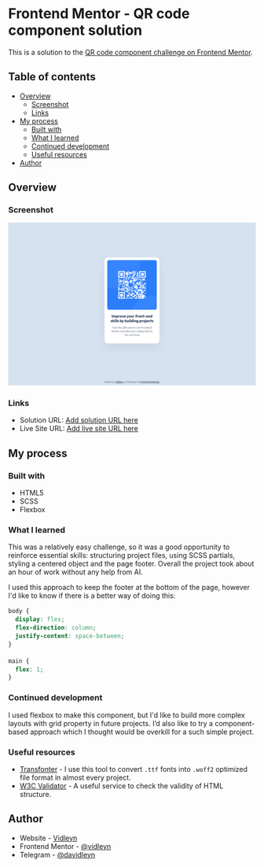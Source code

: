 # Frontend Mentor - QR code component solution

This is a solution to the [QR code component challenge on Frontend Mentor](https://www.frontendmentor.io/challenges/qr-code-component-iux_sIO_H).

## Table of contents

- [Overview](#overview)
  - [Screenshot](#screenshot)
  - [Links](#links)
- [My process](#my-process)
  - [Built with](#built-with)
  - [What I learned](#what-i-learned)
  - [Continued development](#continued-development)
  - [Useful resources](#useful-resources)
- [Author](#author)

## Overview

### Screenshot

![](./preview.jpg)

### Links

- Solution URL: [Add solution URL here](https://your-solution-url.com)
- Live Site URL: [Add live site URL here](https://your-live-site-url.com)

## My process

### Built with

- HTML5
- SCSS
- Flexbox

### What I learned

This was a relatively easy challenge, so it was a good opportunity to reinforce essential skills: structuring project files, using SCSS partials, styling a centered object and the page footer. Overall the project took about an hour of work without any help from AI.

I used this approach to keep the footer at the bottom of the page, however I'd like to know if there is a better way of doing this:

```css
body {
  display: flex;
  flex-direction: column;
  justify-content: space-between;
}

main {
  flex: 1;
}
```

### Continued development

I used flexbox to make this component, but I'd like to build more complex layouts with grid property in future projects. I’d also like to try a component-based approach which I thought would be overkill for a such simple project.

### Useful resources

- [Transfonter](https://transfonter.org/) - I use this tool to convert `.ttf` fonts into `.woff2` optimized file format in almost every project.
- [W3C Validator](https://validator.w3.org/) - A useful service to check the validity of HTML structure.

## Author

- Website - [Vidleyn](https://vidleyn.ru)
- Frontend Mentor - [@vidleyn](https://www.frontendmentor.io/profile/vidleyn)
- Telegram - [@davidleyn](https://t.me/davidleyn)
